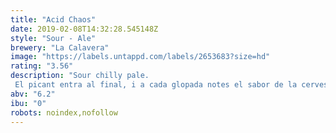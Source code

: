 ```yaml
---
title: "Acid Chaos"
date: 2019-02-08T14:32:28.545148Z
style: "Sour - Ale"
brewery: "La Calavera"
image: "https://labels.untappd.com/labels/2653683?size=hd"
rating: "3.56"
description: "Sour chilly pale. El picant entra al final, i a cada glopada notes el sabor de la cervesa. "
abv: "6.2"
ibu: "0"
robots: noindex,nofollow
---
```


